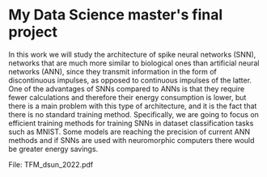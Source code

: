 # My Data Science master's final project

In this work we will study the architecture of spike neural networks (SNN), networks that are much more similar to biological ones than artificial neural networks (ANN), since they transmit information in the form of discontinuous impulses, as opposed to continuous impulses of the latter.
One of the advantages of SNNs compared to ANNs is that they require fewer calculations and therefore their energy consumption is lower, but there is a main problem with this type of architecture, and it is the fact that there is no standard training method. Specifically, we are going to focus on efficient training methods for training SNNs in dataset classification tasks such as MNIST. Some models are reaching the precision of current ANN methods and if SNNs are used with neuromorphic computers there would be greater energy savings.

File: TFM_dsun_2022.pdf
